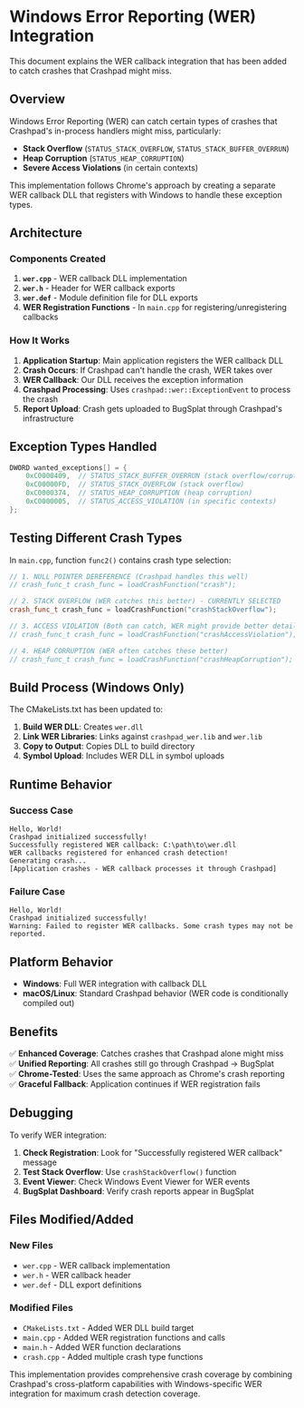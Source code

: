 # Windows Error Reporting (WER) Integration

This document explains the WER callback integration that has been added to catch crashes that Crashpad might miss.

## Overview

Windows Error Reporting (WER) can catch certain types of crashes that Crashpad's in-process handlers might miss, particularly:

- **Stack Overflow** (`STATUS_STACK_OVERFLOW`, `STATUS_STACK_BUFFER_OVERRUN`)
- **Heap Corruption** (`STATUS_HEAP_CORRUPTION`)
- **Severe Access Violations** (in certain contexts)

This implementation follows Chrome's approach by creating a separate WER callback DLL that registers with Windows to handle these exception types.

## Architecture

### Components Created

1. **`wer.cpp`** - WER callback DLL implementation
2. **`wer.h`** - Header for WER callback exports
3. **`wer.def`** - Module definition file for DLL exports
4. **WER Registration Functions** - In `main.cpp` for registering/unregistering callbacks

### How It Works

1. **Application Startup**: Main application registers the WER callback DLL
2. **Crash Occurs**: If Crashpad can't handle the crash, WER takes over
3. **WER Callback**: Our DLL receives the exception information
4. **Crashpad Processing**: Uses `crashpad::wer::ExceptionEvent` to process the crash
5. **Report Upload**: Crash gets uploaded to BugSplat through Crashpad's infrastructure

## Exception Types Handled

```cpp
DWORD wanted_exceptions[] = {
    0xC0000409,  // STATUS_STACK_BUFFER_OVERRUN (stack overflow/corruption)
    0xC00000FD,  // STATUS_STACK_OVERFLOW (stack overflow)
    0xC0000374,  // STATUS_HEAP_CORRUPTION (heap corruption)
    0xC0000005,  // STATUS_ACCESS_VIOLATION (in specific contexts)
};
```

## Testing Different Crash Types

In `main.cpp`, function `func2()` contains crash type selection:

```cpp
// 1. NULL POINTER DEREFERENCE (Crashpad handles this well)
// crash_func_t crash_func = loadCrashFunction("crash");

// 2. STACK OVERFLOW (WER catches this better) - CURRENTLY SELECTED
crash_func_t crash_func = loadCrashFunction("crashStackOverflow");

// 3. ACCESS VIOLATION (Both can catch, WER might provide better details)
// crash_func_t crash_func = loadCrashFunction("crashAccessViolation");

// 4. HEAP CORRUPTION (WER often catches these better)
// crash_func_t crash_func = loadCrashFunction("crashHeapCorruption");
```

## Build Process (Windows Only)

The CMakeLists.txt has been updated to:

1. **Build WER DLL**: Creates `wer.dll`
2. **Link WER Libraries**: Links against `crashpad_wer.lib` and `wer.lib`
3. **Copy to Output**: Copies DLL to build directory
4. **Symbol Upload**: Includes WER DLL in symbol uploads

## Runtime Behavior

### Success Case
```
Hello, World!
Crashpad initialized successfully!
Successfully registered WER callback: C:\path\to\wer.dll
WER callbacks registered for enhanced crash detection!
Generating crash...
[Application crashes - WER callback processes it through Crashpad]
```

### Failure Case
```
Hello, World!
Crashpad initialized successfully!
Warning: Failed to register WER callbacks. Some crash types may not be reported.
```

## Platform Behavior

- **Windows**: Full WER integration with callback DLL
- **macOS/Linux**: Standard Crashpad behavior (WER code is conditionally compiled out)

## Benefits

✅ **Enhanced Coverage**: Catches crashes that Crashpad alone might miss  
✅ **Unified Reporting**: All crashes still go through Crashpad → BugSplat  
✅ **Chrome-Tested**: Uses the same approach as Chrome's crash reporting  
✅ **Graceful Fallback**: Application continues if WER registration fails  

## Debugging

To verify WER integration:

1. **Check Registration**: Look for "Successfully registered WER callback" message
2. **Test Stack Overflow**: Use `crashStackOverflow()` function
3. **Event Viewer**: Check Windows Event Viewer for WER events
4. **BugSplat Dashboard**: Verify crash reports appear in BugSplat

## Files Modified/Added

### New Files
- `wer.cpp` - WER callback implementation
- `wer.h` - WER callback header
- `wer.def` - DLL export definitions

### Modified Files
- `CMakeLists.txt` - Added WER DLL build target
- `main.cpp` - Added WER registration functions and calls
- `main.h` - Added WER function declarations
- `crash.cpp` - Added multiple crash type functions

This implementation provides comprehensive crash coverage by combining Crashpad's cross-platform capabilities with Windows-specific WER integration for maximum crash detection coverage.
